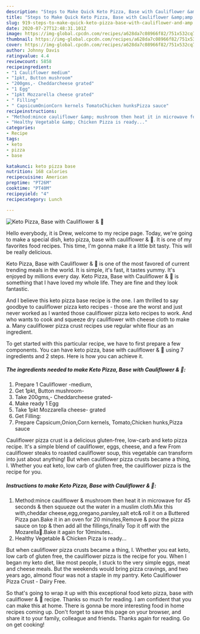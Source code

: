 ```yaml
---
description: "Steps to Make Quick Keto Pizza, Base with Cauliflower &amp;amp; 🍄"
title: "Steps to Make Quick Keto Pizza, Base with Cauliflower &amp;amp; 🍄"
slug: 919-steps-to-make-quick-keto-pizza-base-with-cauliflower-and-amp
date: 2020-07-27T12:48:31.101Z
image: https://img-global.cpcdn.com/recipes/a628da7c08966f82/751x532cq70/keto-pizza-base-with-cauliflower-🍄-recipe-main-photo.jpg
thumbnail: https://img-global.cpcdn.com/recipes/a628da7c08966f82/751x532cq70/keto-pizza-base-with-cauliflower-🍄-recipe-main-photo.jpg
cover: https://img-global.cpcdn.com/recipes/a628da7c08966f82/751x532cq70/keto-pizza-base-with-cauliflower-🍄-recipe-main-photo.jpg
author: Johnny Davis
ratingvalue: 4.4
reviewcount: 5858
recipeingredient:
- "1 Cauliflower medium"
- "1pkt, Button mushroom"
- "200gms,- Cheddarcheese grated"
- "1 Egg"
- "1pkt Mozzarella cheese grated"
- " Filling"
- " CapsicumOnionCorn kernels TomatoChicken hunksPizza sauce"
recipeinstructions:
- "Method:mince cauliflower &amp; mushroom then heat it in microwave for 45 seconds &amp; then squueze out the water in a muslim cloth.Mix this with,cheddar cheese,egg,oregano,parsley,salt etc&amp; roll it on a Buttered Pizza pan.Bake it in an oven for 20 minutes,Remove &amp; pour the pizza sauce on top &amp; then add all the fillings,finally Top it off with the Mozarella🧀.Bake it again for 10minutes.."
- "Healthy Vegetable &amp; Chicken Pizza is ready..."
categories:
- Recipe
tags:
- keto
- pizza
- base

katakunci: keto pizza base 
nutrition: 168 calories
recipecuisine: American
preptime: "PT26M"
cooktime: "PT40M"
recipeyield: "4"
recipecategory: Lunch

---
```



![Keto Pizza, Base with Cauliflower &amp; 🍄](https://img-global.cpcdn.com/recipes/a628da7c08966f82/751x532cq70/keto-pizza-base-with-cauliflower-🍄-recipe-main-photo.jpg)

Hello everybody, it is Drew, welcome to my recipe page. Today, we're going to make a special dish, keto pizza, base with cauliflower &amp; 🍄. It is one of my favorites food recipes. This time, I'm gonna make it a little bit tasty. This will be really delicious.

Keto Pizza, Base with Cauliflower &amp; 🍄 is one of the most favored of current trending meals in the world. It is simple, it's fast, it tastes yummy. It's enjoyed by millions every day. Keto Pizza, Base with Cauliflower &amp; 🍄 is something that I have loved my whole life. They are fine and they look fantastic.

And I believe this keto pizza base recipe is the one. I am thrilled to say goodbye to cauliflower pizza keto recipes - those are the worst and just never worked as I wanted those cauliflower pizza keto recipes to work. And who wants to cook and squeeze dry cauliflower with cheese cloth to make a. Many cauliflower pizza crust recipes use regular white flour as an ingredient.


To get started with this particular recipe, we have to first prepare a few components. You can have keto pizza, base with cauliflower &amp; 🍄 using 7 ingredients and 2 steps. Here is how you can achieve it.

<!--inarticleads1-->

##### The ingredients needed to make Keto Pizza, Base with Cauliflower &amp; 🍄:

1. Prepare 1 Cauliflower -medium,
1. Get 1pkt, Button mushroom-
1. Take 200gms,- Cheddarcheese grated-
1. Make ready 1 Egg
1. Take 1pkt Mozzarella cheese- grated
1. Get  Filling:
1. Prepare  Capsicum,Onion,Corn kernels, Tomato,Chicken hunks,Pizza sauce


Cauliflower pizza crust is a delicious gluten-free, low-carb and keto pizza recipe. It&#39;s a simple blend of cauliflower, eggs, cheese, and a few From cauliflower steaks to roasted cauliflower soup, this vegetable can transform into just about anything! But when cauliflower pizza crusts became a thing, I. Whether you eat keto, low carb of gluten free, the cauliflower pizza is the recipe for you. 

<!--inarticleads2-->

##### Instructions to make Keto Pizza, Base with Cauliflower &amp; 🍄:

1. Method:mince cauliflower &amp; mushroom then heat it in microwave for 45 seconds &amp; then squueze out the water in a muslim cloth.Mix this with,cheddar cheese,egg,oregano,parsley,salt etc&amp; roll it on a Buttered Pizza pan.Bake it in an oven for 20 minutes,Remove &amp; pour the pizza sauce on top &amp; then add all the fillings,finally Top it off with the Mozarella🧀.Bake it again for 10minutes..
1. Healthy Vegetable &amp; Chicken Pizza is ready...


But when cauliflower pizza crusts became a thing, I. Whether you eat keto, low carb of gluten free, the cauliflower pizza is the recipe for you. When I began my keto diet, like most people, I stuck to the very simple eggs, meat and cheese meals. But the weekends would bring pizza cravings, and two years ago, almond flour was not a staple in my pantry. Keto Cauliflower Pizza Crust - Dairy Free. 

So that's going to wrap it up with this exceptional food keto pizza, base with cauliflower &amp; 🍄 recipe. Thanks so much for reading. I am confident that you can make this at home. There is gonna be more interesting food in home recipes coming up. Don't forget to save this page on your browser, and share it to your family, colleague and friends. Thanks again for reading. Go on get cooking!

